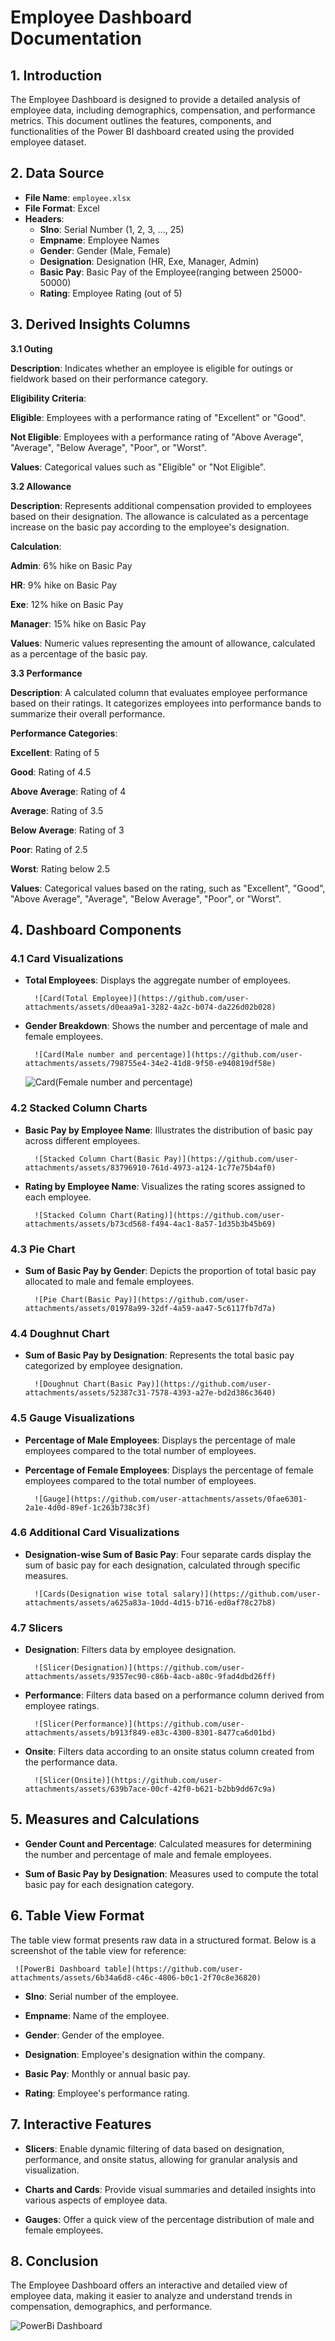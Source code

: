 # **Employee Dashboard Documentation**

## **1. Introduction**

The Employee Dashboard is designed to provide a detailed analysis of employee data, including demographics, compensation, and performance metrics. This document outlines the features, components, and functionalities of the Power BI dashboard created using the provided employee dataset.

## **2. Data Source**

- **File Name**: `employee.xlsx`
- **File Format**: Excel
- **Headers**:
  - **Slno**: Serial Number (1, 2, 3, ..., 25)
  - **Empname**: Employee Names
  - **Gender**: Gender (Male, Female)
  - **Designation**: Designation (HR, Exe, Manager, Admin)
  - **Basic Pay**: Basic Pay of the Employee(ranging between 25000-50000)
  - **Rating**: Employee Rating (out of 5)


## **3. **Derived Insights Columns****

**3.1 Outing**

**Description**: Indicates whether an employee is eligible for outings or fieldwork based on their performance category.

**Eligibility Criteria**:

**Eligible**: Employees with a performance rating of "Excellent" or "Good".

**Not Eligible**: Employees with a performance rating of "Above Average", "Average", "Below Average", "Poor", or "Worst".

**Values**: Categorical values such as "Eligible" or "Not Eligible".

**3.2 Allowance**

**Description**: Represents additional compensation provided to employees based on their designation. The allowance is calculated as a percentage increase on the basic pay according to the employee's designation.

**Calculation**:

**Admin**: 6% hike on Basic Pay

**HR**: 9% hike on Basic Pay

**Exe**: 12% hike on Basic Pay

**Manager**: 15% hike on Basic Pay

**Values**: Numeric values representing the amount of allowance, calculated as a percentage of the basic pay.

**3.3 Performance**

**Description**: A calculated column that evaluates employee performance based on their ratings. It categorizes employees into performance bands to summarize their overall performance.

**Performance Categories**:

**Excellent**: Rating of 5

**Good**: Rating of 4.5

**Above Average**: Rating of 4

**Average**: Rating of 3.5

**Below Average**: Rating of 3

**Poor**: Rating of 2.5

**Worst**: Rating below 2.5

**Values**: Categorical values based on the rating, such as "Excellent", "Good", "Above Average", "Average", "Below Average", "Poor", or "Worst".


## **4. Dashboard Components**

### **4.1 Card Visualizations**

- **Total Employees**: Displays the aggregate number of employees.

        ![Card(Total Employee)](https://github.com/user-attachments/assets/d0eaa9a1-3282-4a2c-b074-da226d02b028)
  
- **Gender Breakdown**: Shows the number and percentage of male and female employees.

        ![Card(Male number and percentage)](https://github.com/user-attachments/assets/798755e4-34e2-41d8-9f50-e940819df58e)
    ![Card(Female number and percentage)](https://github.com/user-attachments/assets/1a18fa98-d28c-490a-ae07-c2d27a33b968)

### **4.2 Stacked Column Charts**

- **Basic Pay by Employee Name**: Illustrates the distribution of basic pay across different employees.

        ![Stacked Column Chart(Basic Pay)](https://github.com/user-attachments/assets/83796910-761d-4973-a124-1c77e75b4af0)
  
- **Rating by Employee Name**: Visualizes the rating scores assigned to each employee.

        ![Stacked Column Chart(Rating)](https://github.com/user-attachments/assets/b73cd568-f494-4ac1-8a57-1d35b3b45b69)

### **4.3 Pie Chart**

- **Sum of Basic Pay by Gender**: Depicts the proportion of total basic pay allocated to male and female employees.

        ![Pie Chart(Basic Pay)](https://github.com/user-attachments/assets/01978a99-32df-4a59-aa47-5c6117fb7d7a)

### **4.4 Doughnut Chart**

- **Sum of Basic Pay by Designation**: Represents the total basic pay categorized by employee designation.

        ![Doughnut Chart(Basic Pay)](https://github.com/user-attachments/assets/52387c31-7578-4393-a27e-bd2d386c3640)

### **4.5 Gauge Visualizations**

- **Percentage of Male Employees**: Displays the percentage of male employees compared to the total number of employees.
  
- **Percentage of Female Employees**: Displays the percentage of female employees compared to the total number of employees.

        ![Gauge](https://github.com/user-attachments/assets/0fae6301-2a1e-4d0d-89ef-1c263b738c3f)

### **4.6 Additional Card Visualizations**

- **Designation-wise Sum of Basic Pay**: Four separate cards display the sum of basic pay for each designation, calculated through specific measures.

        ![Cards(Designation wise total salary)](https://github.com/user-attachments/assets/a625a83a-10dd-4d15-b716-ed0af78c27b8)

### **4.7 Slicers**

- **Designation**: Filters data by employee designation.

        ![Slicer(Designation)](https://github.com/user-attachments/assets/9357ec90-c86b-4acb-a80c-9fad4dbd26ff)
  
- **Performance**: Filters data based on a performance column derived from employee ratings.

        ![Slicer(Performance)](https://github.com/user-attachments/assets/b913f849-e83c-4300-8301-8477ca6d01bd)
  
- **Onsite**: Filters data according to an onsite status column created from the performance data.

        ![Slicer(Onsite)](https://github.com/user-attachments/assets/639b7ace-00cf-42f0-b621-b2bb9dd67c9a)

## **5. Measures and Calculations**

- **Gender Count and Percentage**: Calculated measures for determining the number and percentage of male and female employees.

- **Sum of Basic Pay by Designation**: Measures used to compute the total basic pay for each designation category.

## **6. Table View Format**

The table view format presents raw data in a structured format. Below is a screenshot of the table view for reference:

     ![PowerBi Dashboard table](https://github.com/user-attachments/assets/6b34a6d8-c46c-4806-b0c1-2f70c8e36820)

- **Slno**: Serial number of the employee.
  
- **Empname**: Name of the employee.
  
- **Gender**: Gender of the employee.
  
- **Designation**: Employee's designation within the company.
  
- **Basic Pay**: Monthly or annual basic pay.
  
- **Rating**: Employee's performance rating.

## **7. Interactive Features**

- **Slicers**: Enable dynamic filtering of data based on designation, performance, and onsite status, allowing for granular analysis and visualization.

- **Charts and Cards**: Provide visual summaries and detailed insights into various aspects of employee data.

- **Gauges**: Offer a quick view of the percentage distribution of male and female employees.

## **8. Conclusion**

The Employee Dashboard offers an interactive and detailed view of employee data, making it easier to analyze and understand trends in compensation, demographics, and performance.

![PowerBi Dashboard](https://github.com/user-attachments/assets/2ae62553-f778-406c-b693-4c36c324a0d5)
